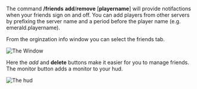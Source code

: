 The command **/friends** **add**/**remove** \[**playername**\] will
provide notifactions when your friends sign on and off. You can add
players from other servers by prefixing the server name and a period
before the player name (e.g. emerald.playername).

From the orginzation info window you can select the friends tab.

![The Window](Interface.md.gif "The Window")

Here the _add_ and **delete** buttons make it easier for you to manage
friends. The monitor button adds a monitor to your hud.

![The hud](Hud.md.gif "The hud")

<!--[category:Commands](category:Commands.md)-->

<!--[category:HUD](category:HUD.md)-->
